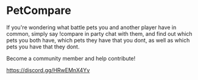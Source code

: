 # PetCompare
If you're wondering what battle pets you and another player have in common, simply say !compare in party chat with them, and find out which pets you both have, which pets they have that you dont, as well as which pets you have that they dont.

 

Become a community member and help contribute!

https://discord.gg/HRwEMnX4Yv
